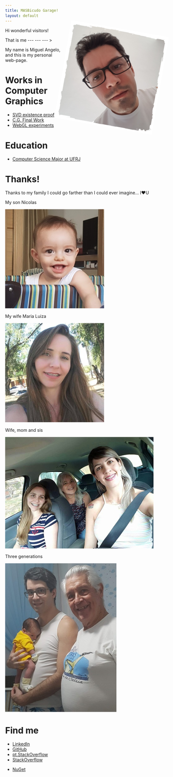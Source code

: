 ```yaml
---
title: MASBicudo Garage!
layout: default
---
```


<span style="float: right; transform: rotate(10deg);">![Miguel Angelo](assets/images/masb.png)</span>
Hi wonderful visitors!

That is me --- --- --- >

My name is Miguel Angelo, and this is my personal web-page.

# Works in Computer Graphics

- [SVD existence proof](Mathematics-Tools/svd-proof)
- [C.G. Final Work](WebGL-Tutorials/cg-t2/)
- [WebGL experiments](WebGL-Tutorials)

# Education

- [Computer Science Major at UFRJ](https://dcc.ufrj.br/)

# Thanks!

<div align="left" markdown="1">

Thanks to my family I could go farther than I could ever imagine... I❤️U

My son Nicolas

![My son Nicolas](assets/images/nicolas.jpg)

My wife Maria Luiza

![My wife Maria Luiza](assets/images/maria-luiza.jpg)

Wife, mom and sis

![Wife, mom and sis](assets/images/wife-mom-sis.jpg)

Three generations

![Three generations](assets/images/3-gen.jpg)

</div>

# Find me

- [LinkedIn](https://www.linkedin.com/in/masbicudo)
- [GitHub](https://github.com/masbicudo)
- [pt.StackOverflow](https://pt.stackoverflow.com/users/1925/miguel-angelo)
- [StackOverflow](https://stackoverflow.com/users/195417/miguel-angelo)
<!-- - [StackShare](https://stackshare.io/masbicudo) -->
- [NuGet](https://www.nuget.org/profiles/masbicudo)
<!-- - [FaceBook](https://www.facebook.com/masbicudo) -->
<!-- - [Academia.edu](https://independent.academia.edu/masbicudo) -->
<!-- - [Lattes](http://lattes.cnpq.br/8332391873332216) -->
<!-- - [Twitter](https://twitter.com/masbicudo) -->
